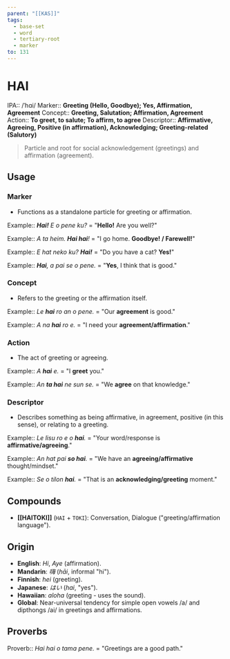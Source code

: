 ```yaml
---
parent: "[[KAS]]"
tags:
  - base-set
  - word
  - tertiary-root
  - marker
to: 131
---
```


# HAI

IPA::				/ˈhɑi/
Marker::		**Greeting (Hello, Goodbye); Yes, Affirmation, Agreement**
Concept::		**Greeting, Salutation; Affirmation, Agreement**
Action::		**To greet, to salute; To affirm, to agree**
Descriptor::	**Affirmative, Agreeing, Positive (in affirmation), Acknowledging; Greeting-related (Salutory)**

> Particle and root for social acknowledgement (greetings) and affirmation (agreement).

## Usage

### Marker
*   Functions as a standalone particle for greeting or affirmation.

Example::   ***Hai!** E o pene ku?* = "**Hello!** Are you well?"

Example::   *A ta heim. **Hai hai**!* = "I go home. **Goodbye! / Farewell!**"

Example::   *E hat neko ku? **Hai!*** = "Do you have a cat? **Yes!**"

Example::   ***Hai**, a pai se o pene.* = "**Yes**, I think that is good."

### Concept
*   Refers to the greeting or the affirmation itself.

Example::   *Le **hai** ro an o pene.* = "Our **agreement** is good."

Example::   *A na **hai** ro e.* = "I need your **agreement/affirmation**."

### Action
*   The act of greeting or agreeing.

Example::   *A **hai** e.* = "I **greet** you." 

Example::   *An **ta hai** ne sun se.* = "We **agree** on that knowledge."

### Descriptor
*   Describes something as being affirmative, in agreement, positive (in this sense), or relating to a greeting.

Example::   *Le lisu ro e o **hai**.* = "Your word/response is **affirmative/agreeing**."

Example::   *An hat pai **so hai**.* = "We have an **agreeing/affirmative** thought/mindset."

Example::   *Se o tilon **hai**.* = "That is an **acknowledging/greeting** moment."

## Compounds

-   **[[HAITOKI]]** (`HAI` + `TOKI`): Conversation, Dialogue ("greeting/affirmation language").

## Origin

-   **English**: *Hi*, *Aye* (affirmation).
-   **Mandarin**: *嗨* (_hāi_, informal "hi").
-   **Finnish**: *hei* (greeting).
-   **Japanese**: *はい* (_hai_, "yes").
-   **Hawaiian**: *aloha* (greeting - uses the sound).
-   **Global**: Near-universal tendency for simple open vowels /a/ and dipthongs /ai/ in greetings and affirmations.

## Proverbs

Proverb:: *Hai hai o tama pene.* = "Greetings are a good path."
